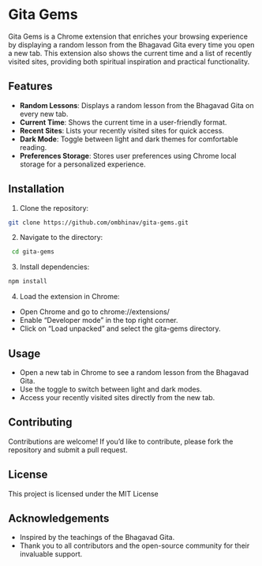 # Gita Gems

Gita Gems is a Chrome extension that enriches your browsing experience by displaying a random lesson from the Bhagavad Gita every time you open a new tab. This extension also shows the current time and a list of recently visited sites, providing both spiritual inspiration and practical functionality.

## Features

- **Random Lessons**: Displays a random lesson from the Bhagavad Gita on every new tab.
- **Current Time**: Shows the current time in a user-friendly format.
- **Recent Sites**: Lists your recently visited sites for quick access.
- **Dark Mode**: Toggle between light and dark themes for comfortable reading.
- **Preferences Storage**: Stores user preferences using Chrome local storage for a personalized experience.


## Installation

1.  Clone the repository:

   ```bash
   git clone https://github.com/ombhinav/gita-gems.git
  ```
2.	Navigate to the directory:
   ```bash
    cd gita-gems
  ```
3. 	Install dependencies:
  ```bash
  npm install
  ```

4.	Load the extension in Chrome:
- Open Chrome and go to chrome://extensions/
-	Enable “Developer mode” in the top right corner.
-	Click on “Load unpacked” and select the gita-gems directory.


## Usage

- Open a new tab in Chrome to see a random lesson from the Bhagavad Gita.
-	Use the toggle to switch between light and dark modes.
-	Access your recently visited sites directly from the new tab.

## Contributing

Contributions are welcome! If you’d like to contribute, please fork the repository and submit a pull request.

## License

This project is licensed under the MIT License

## Acknowledgements

- Inspired by the teachings of the Bhagavad Gita.
- Thank you to all contributors and the open-source community for their invaluable support.
    
